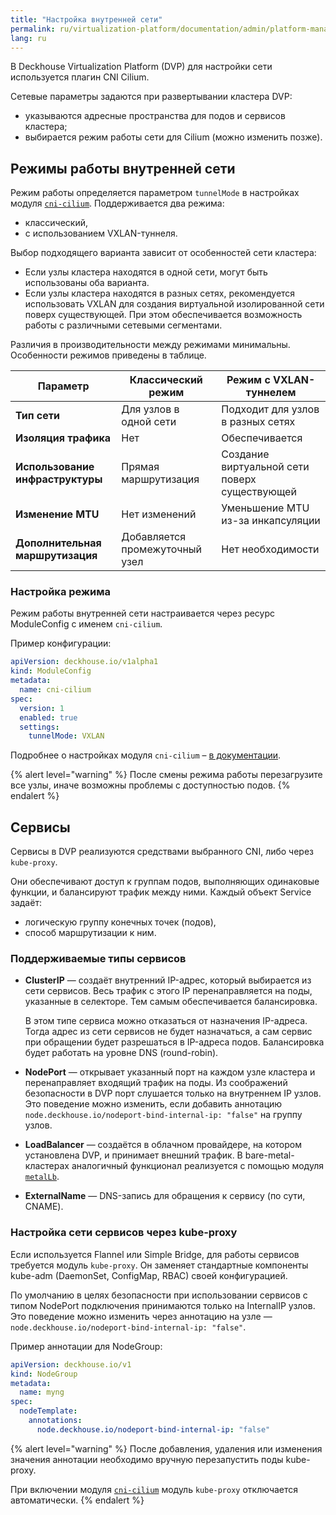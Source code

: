 ```yaml
---
title: "Настройка внутренней сети"
permalink: ru/virtualization-platform/documentation/admin/platform-management/network/internal/configuration.html
lang: ru
---
```


В Deckhouse Virtualization Platform (DVP) для настройки сети используется плагин CNI Cilium.

Сетевые параметры задаются при развертывании кластера DVP:

- указываются адресные пространства для подов и сервисов кластера;
- выбирается режим работы сети для Cilium (можно изменить позже).

## Режимы работы внутренней сети

Режим работы определяется параметром `tunnelMode` в настройках модуля [`cni-cilium`](/modules/cni-cilium/configuration.html).
Поддерживается два режима:

- классический,
- с использованием VXLAN-туннеля.

Выбор подходящего варианта зависит от особенностей сети кластера:

- Если узлы кластера находятся в одной сети, могут быть использованы оба варианта.
- Если узлы кластера находятся в разных сетях, рекомендуется использовать VXLAN для создания виртуальной изолированной сети поверх существующей. При этом обеспечивается возможность работы с различными сетевыми сегментами.

Различия в производительности между режимами минимальны. Особенности режимов приведены в таблице.

| **Параметр**                  | **Классический режим**            | **Режим с VXLAN-туннелем**         |
|-------------------------------|-----------------------------------|------------------------------------|
| **Тип сети**                  | Для узлов в одной сети            | Подходит для узлов в разных сетях  |
| **Изоляция трафика**          | Нет                               | Обеспечивается                     |
| **Использование инфраструктуры** | Прямая маршрутизация              | Создание виртуальной сети поверх существующей |
| **Изменение MTU**             | Нет изменений                     | Уменьшение MTU из-за инкапсуляции  |
| **Дополнительная маршрутизация** | Добавляется промежуточный узел    | Нет необходимости                  |

### Настройка режима

Режим работы внутренней сети настраивается через ресурс ModuleConfig с именем `cni-cilium`.

Пример конфигурации:

```yaml
apiVersion: deckhouse.io/v1alpha1
kind: ModuleConfig
metadata:
  name: cni-cilium
spec:
  version: 1
  enabled: true
  settings:
    tunnelMode: VXLAN
```

Подробнее о настройках модуля `cni-cilium` – [в документации](/modules/cni-cilium/configuration.html).

{% alert level="warning" %}
После смены режима работы перезагрузите все узлы, иначе возможны проблемы с доступностью подов.
{% endalert %}

## Сервисы

Сервисы в DVP реализуются средствами выбранного CNI, либо через `kube-proxy`.

Они обеспечивают доступ к группам подов, выполняющих одинаковые функции, и балансируют трафик между ними.
Каждый объект Service задаёт:

- логическую группу конечных точек (подов),
- способ маршрутизации к ним.

### Поддерживаемые типы сервисов

* **ClusterIP** — создаёт внутренний IP-адрес, который выбирается из сети сервисов. Весь трафик с этого IP перенаправляется на поды, указанные в селекторе. Тем самым обеспечивается балансировка.

  В этом типе сервиса можно отказаться от назначения IP-адреса. Тогда адрес из сети сервисов не будет назначаться, а сам сервис при обращении будет разрешаться в IP-адреса подов. Балансировка будет работать на уровне DNS (round-robin).
* **NodePort** — открывает указанный порт на каждом узле кластера и перенаправляет входящий трафик на поды.
  Из соображений безопасности в DVP порт слушается только на внутреннем IP узлов. Это поведение можно изменить, если добавить аннотацию `node.deckhouse.io/nodeport-bind-internal-ip: "false"` на группу узлов.
* **LoadBalancer** — создаётся в облачном провайдере, на котором установлена DVP, и принимает внешний трафик. В bare-metal-кластерах аналогичный функционал реализуется с помощью модуля [`metalLb`](/modules/metallb/configuration.html).
* **ExternalName** — DNS-запись для обращения к сервису (по сути, CNAME).

### Настройка сети сервисов через kube-proxy

<!-- Перенесено с минимальными изменениями из https://deckhouse.ru/products/kubernetes-platform/documentation/latest/modules/kube-proxy/ -->

Если используется Flannel или Simple Bridge, для работы сервисов требуется модуль `kube-proxy`.
Он заменяет стандартные компоненты kube-adm (DaemonSet, ConfigMap, RBAC) своей конфигурацией.

По умолчанию в целях безопасности при использовании сервисов с типом NodePort подключения принимаются только на InternalIP узлов. Это поведение можно изменить через аннотацию на узле — `node.deckhouse.io/nodeport-bind-internal-ip: "false"`.

Пример аннотации для NodeGroup:

```yaml
apiVersion: deckhouse.io/v1
kind: NodeGroup
metadata:
  name: myng
spec:
  nodeTemplate:
    annotations:
      node.deckhouse.io/nodeport-bind-internal-ip: "false"
```

{% alert level="warning" %}
После добавления, удаления или изменения значения аннотации необходимо вручную перезапустить поды kube-proxy.

При включении модуля [`cni-cilium`](../../../../modules/cni-cilium/) модуль `kube-proxy` отключается автоматически.
{% endalert %}
